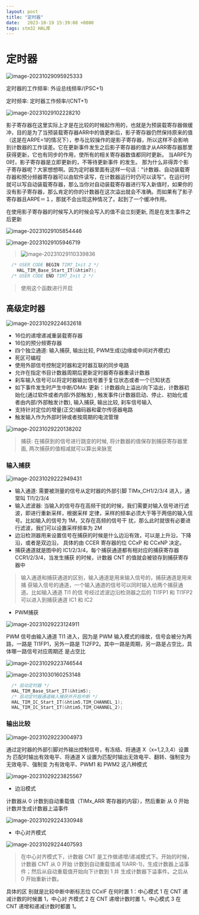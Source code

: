 ```yaml
---
layout: post
title: "定时器" 
date:   2023-10-19 15:39:08 +0800
tags: stm32 HAL库
---
```


# 定时器

![image-20231029095925333](https://picture-01-1316374204.cos.ap-beijing.myqcloud.com/image/202310290959893.png)

定时器的工作频率: 外设总线频率/(PSC+1)

定时频率: 定时器工作频率/(CNT+1)

![image-20231029102228210](https://picture-01-1316374204.cos.ap-beijing.myqcloud.com/image/202310291022266.png)

影子寄存器在这里实际上才是在比较的时候起作用的，也就是为预装载寄存器做缓冲，目的是为了当预装载寄存器ARR中的值更新后，影子寄存器仍然保持原来的值（这是在ARPE=1的情况下），参与比较操作的是影子寄存器，所以这样不会影响到计数器的工作误差。它在更新事件发生之后影子寄存器的值才从ARR寄存器那里获得更新，它也有同步的作用，使所有的相关寄存器数值都同时更新。 当ARPE为0时，影子寄存器是立即更新的，不等待更新事件 的发生。
那为什么非得弄个影子寄存器呢？大家想想啊。因为定时器里面有这样一句话：“计数器、自动装载寄存器和预分频器寄存器可以由软件读写，在计数器运行时仍可以读写”。在运行时就可以写自动装载寄存器，那么当你对自动装载寄存器进行写入新值时，如果你的没有影子寄存器，那么肯定的你的计数器在这次溢出就会不准确。而如果有了影子寄存器且ARPE＝１，那就不会出现这种情况了。起到了一个缓冲作用。

在使用影子寄存器的时候写入的时候会写入的值不会立刻更新, 而是在发生事件之后更新

![image-20231029105854446](https://picture-01-1316374204.cos.ap-beijing.myqcloud.com/image/202310291058484.png)

![image-20231029105946719](https://picture-01-1316374204.cos.ap-beijing.myqcloud.com/image/202310291059755.png)

> ![image-20231029110339836](https://picture-01-1316374204.cos.ap-beijing.myqcloud.com/image/202310291103877.png)

```c
  /* USER CODE BEGIN TIM7_Init 2 */
	HAL_TIM_Base_Start_IT(&htim7);
  /* USER CODE END TIM7_Init 2 */
```

> 使用这个函数进行开启

## 高级定时器

![image-20231029224632618](https://picture-01-1316374204.cos.ap-beijing.myqcloud.com/image/202310292246650.png)

+ 16位的递增递减重装载寄存器
+ 16位的预分频寄存器
+ 四个独立通道: 输入捕获, 输出比较, PWM生成(边缘或中间对齐模式)
+ 死区可编程
+ 使用外部信号控制定时器和定时器互联的同步电路
+ 允许在指定书目计数器周期后更新定时器寄存器重读计数器
+ 刹车输入信号可以将定时器输出信号置于复位状态或者一个已知状态
+ 如下事件发生时产生中断/DMA: 更新：计数器向上溢出/向下溢出，计数器初始化(通过软件或者内部/外部触发) , 触发事件(计数器启动、停止、初始化或者由内部/外部触发计数), 输入捕获, 输出比较, 刹车信号输入
+ 支持针对定位的增量(正交)编码器和霍尔传感器电路
+ 触发输入作为外部时钟或者按周期的电流管理

![image-20231029220138202](https://picture-01-1316374204.cos.ap-beijing.myqcloud.com/image/202310292201274.png)

> 捕获: 在捕获到的信号进行跳变的时候, 将计数器的值保存到捕获寄存器里面, 两次捕获的值相减就可以算出来脉宽

### 输入捕获

![image-20231029222949431](https://picture-01-1316374204.cos.ap-beijing.myqcloud.com/image/202310292229480.png)

+ 输入通道: 需要被测量的信号从定时器的外部引脚 TIMx_CH1/2/3/4 进入，通常叫 TI1/2/3/4
+ 输入滤波器: 当输入的信号存在高频干扰的时候，我们需要对输入信号进行滤波，即进行重新采样，根据采样 定律，采样的频率必须大于等于两倍的输入信号。比如输入的信号为 1M，又存在高频的信号干 扰，那么此时就很有必要进行滤波，我们可以设置采样频率为 2M
+ 边沿检测器用来设置信号在捕获的时候是什么边沿有效，可以是上升沿，下降沿，或者是双边沿， 具体的由 CCER 寄存器的位 CCxP 和 CCxNP 决定。
+ 捕获通道就是图中的 IC1/2/3/4，每个捕获通道都有相对应的捕获寄存器 CCR1/2/3/4，当发生捕获 的时候，计数器 CNT 的值就会被锁存到捕获寄存器中

> 输入通道和捕获通道的区别，输入通道是用来输入信号的，捕获通道是用来捕 获输入信号的通道，一个输入通道的信号可以同时输入给两个捕获通道。比如输入通道 TI1 的信 号经过滤波边沿检测器之后的 TI1FP1 和 TI1FP2 可以进入到捕获通道 IC1 和 IC2

+ PWM捕获

![image-20231029223124911](https://picture-01-1316374204.cos.ap-beijing.myqcloud.com/image/202310292231948.png)

PWM 信号由输入通道 TI1 进入，因为是 PWM 输入模式的缘故，信号会被分为两路，一路是 TI1FP1，另外一路是 TI2FP2。其中一路是周期，另一路是占空比，具体哪一路信号对应周期还 是占空比

![image-20231029223746544](https://picture-01-1316374204.cos.ap-beijing.myqcloud.com/image/202310292237577.png)

![image-20231030160253148](https://picture-01-1316374204.cos.ap-beijing.myqcloud.com/image/202310301602257.png)

```c
  /* 启动定时器 */
  HAL_TIM_Base_Start_IT(&htim5);  
  /* 启动定时器通道输入捕获并开启中断 */
  HAL_TIM_IC_Start_IT(&htim5,TIM_CHANNEL_1);
  HAL_TIM_IC_Start_IT(&htim5,TIM_CHANNEL_2);
```



### 输出比较

![image-20231029223004973](https://picture-01-1316374204.cos.ap-beijing.myqcloud.com/image/202310292230029.png)

通过定时器的外部引脚对外输出控制信号，有冻结、将通道 X（x=1,2,3,4）设置为 匹配时输出有效电平、将通道 X 设置为匹配时输出无效电平、翻转、强制变为无效电平、强制变 为有效电平、PWM1 和 PWM2 这八种模式

![image-20231029223825567](https://picture-01-1316374204.cos.ap-beijing.myqcloud.com/image/202310292238595.png)

+ 边沿模式

计数器从 0 计数到自动重载值（TIMx_ARR 寄存器的内容），然后重新 从 0 开始计数并生成计数器上溢事件

![image-20231029224330948](https://picture-01-1316374204.cos.ap-beijing.myqcloud.com/image/202310292243978.png)

+ 中心对齐模式

![image-20231029224407593](https://picture-01-1316374204.cos.ap-beijing.myqcloud.com/image/202310292244632.png)

> 在中心对齐模式下，计数器 CNT 是工作做递增/递减模式下。开始的时候，计数器 CNT 从 0 开始 计数到自动重载值减 1(ARR-1)，生成计数器上溢事件；然后从自动重载值开始向下计数到 1 并 生成计数器下溢事件。之后从 0 开始重新计数。

具体的区 别就是比较中断中断标志位 CCxIF 在何时置 1：中心模式 1 在 CNT 递减计数的时候置 1，中心对 齐模式 2 在 CNT 递增计数时置 1，中心模式 3 在 CNT 递增和递减计数时都置 1。











